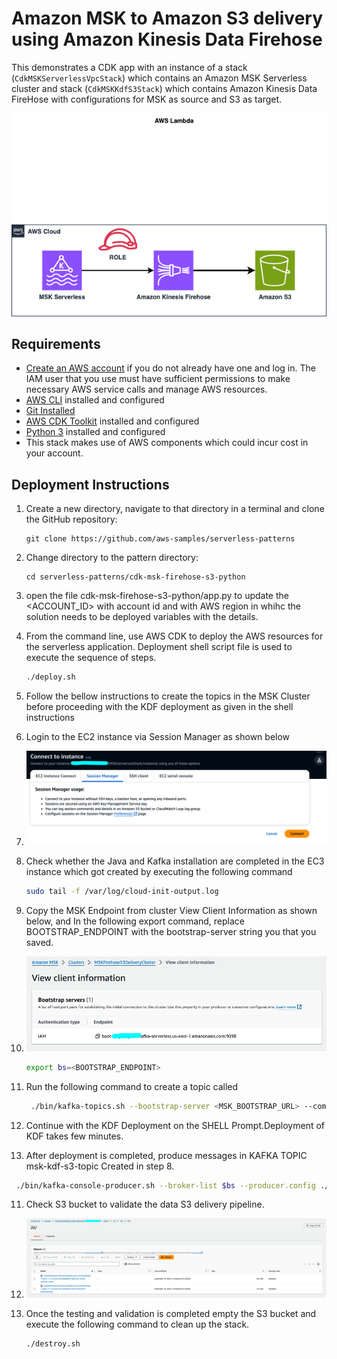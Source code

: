 
# Amazon MSK to Amazon S3 delivery using Amazon Kinesis Data Firehose

This demonstrates a CDK app with an instance of a stack (`CdkMSKServerlessVpcStack`) which contains an Amazon MSK Serverless cluster and stack (`CdkMSKKdfS3Stack`) which contains Amazon Kinesis Data FireHose with configurations for MSK as source and S3 as target.

![architecture diagram](image/architecture.png)

## Requirements

* [Create an AWS account](https://portal.aws.amazon.com/gp/aws/developer/registration/index.html) if you do not already have one and log in. The IAM user that you use must have sufficient permissions to make necessary AWS service calls and manage AWS resources.
* [AWS CLI](https://docs.aws.amazon.com/cli/latest/userguide/install-cliv2.html) installed and configured
* [Git Installed](https://git-scm.com/book/en/v2/Getting-Started-Installing-Git)
* [AWS CDK Toolkit](https://docs.aws.amazon.com/cdk/latest/guide/cli.html) installed and configured
* [Python 3](https://www.python.org/download/releases/3.0/) installed and configured
* This stack makes use of AWS components which could incur cost in your account. 

## Deployment Instructions

1. Create a new directory, navigate to that directory in a terminal and clone the GitHub repository:
    ```
    git clone https://github.com/aws-samples/serverless-patterns
    ```
2. Change directory to the pattern directory:
    ```
    cd serverless-patterns/cdk-msk-firehose-s3-python
    ```
3. open the file cdk-msk-firehose-s3-python/app.py to update the <ACCOUNT_ID> with account id and <REGION> with AWS region in whihc the solution needs to be deployed  variables with the details.
    
4. From the command line, use AWS CDK to deploy the AWS resources for the serverless application. Deployment shell script file is used to execute the sequence of steps.
    ```bash
    ./deploy.sh
    ```
5. Follow the bellow  instructions to create the topics in the MSK Cluster before proceeding with the KDF deployment as given in the shell instructions

6. Login to the EC2 instance via Session Manager as shown below
7. 
   ![ssmconnect diagram](image/ssm.png)

6. Check whether the Java and Kafka installation are completed in the EC3 instance which got created by executing the following command
    ```bash
    sudo tail -f /var/log/cloud-init-output.log
    ```
7. Copy the MSK Endpoint from cluster View Client Information as shown below, and In the following export command, replace BOOTSTRAP_ENDPOINT with the bootstrap-server string you that you saved.
8. 
   ![CLIENT_INFO_MSK](image/msk.png)
    ```bash
    export bs=<BOOTSTRAP_ENDPOINT>
    ```
8. Run the following command to create a topic called
   ```bash
    ./bin/kafka-topics.sh --bootstrap-server <MSK_BOOTSTRAP_URL> --command-config client.properties --create --topic msk-kdf-s3-topic --partitions 2
    ```
9. Continue with the KDF Deployment on the SHELL Prompt.Deployment of KDF takes few minutes.

10. After deployment is completed, produce messages in KAFKA TOPIC msk-kdf-s3-topic Created in step 8. 
   ```bash
    ./bin/kafka-console-producer.sh --broker-list $bs --producer.config ./bin/client.properties --topic msk-kdf-s3-topic
   ```
11. Check S3 bucket to validate the data S3 delivery pipeline.  
12. 
    ![S3_SCREENSHOT](image/s3.png)

12. Once the testing and validation is completed empty the S3 bucket and execute the following command to clean up the stack.
    ```bash
    ./destroy.sh
    ```
